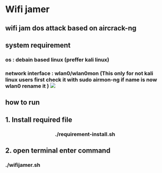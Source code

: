 # Wifi jamer
## wifi jam dos attack based on aircrack-ng
<h2> system requirement</h2>
<h3> os : debain based linux (preffer kali linux)</h3>
<h3> network interface : wlan0/wlan0mon (This only for not kali linux users first check it with sudo airmon-ng if name is now wlan0 rename it  )
<image src="https://github.com/Harsh-Tagra/Wifi_jamer/blob/main/image/demo.jpg">

<H2>how to run </H2>
<H2>1. Install required file </H2>
<center><H3> ./requirement-install.sh<H3></center>
<H2>2. open terminal enter command</H2>
<H3>./wifijamer.sh</H3>

